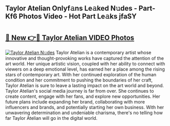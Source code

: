 ## Taylor Atelian Onlyf𝚊ns Le𝚊ked N𝚞des - Part-Kf6 Photos Video - Hot Part Le𝚊ks jfaSY

# <h2><a href="http://ab63287.deff.icu/?id=Taylor+Atelian">🔗 New 👉🔴 Taylor Atelian VIDEO Photos</a></h2>

[![Taylor Atelian N𝚞des](https://i.imgur.com/rIISA9y.gif)](http://ab63287.deff.icu/?id=Taylor+Atelian)
Taylor Atelian is a contemporary artist whose innovative and thought-provoking works have captured the attention of the art world. Her unique artistic vision, coupled with her ability to connect with viewers on a deep emotional level, has earned her a place among the rising stars of contemporary art. With her continued exploration of the human condition and her commitment to pushing the boundaries of her craft, Taylor Atelian is sure to leave a lasting impact on the art world and beyond. Taylor Atelian's social media journey is far from over. She continues to create content, engage with her fans, and explore new opportunities. Her future plans include expanding her brand, collaborating with more influencers and brands, and potentially starting her own business. With her unwavering determination and undeniable charisma, there's no telling how far Taylor Atelian will go in the digital world.
